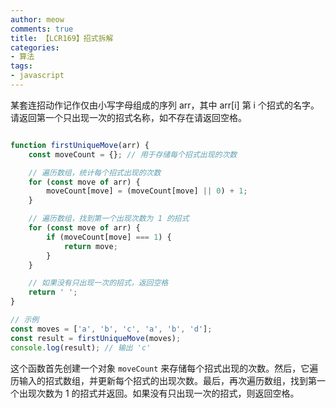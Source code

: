 ```yaml
---
author: meow
comments: true
title: 【LCR169】招式拆解
categories:
- 算法
tags:
- javascript
---
```


某套连招动作记作仅由小写字母组成的序列 arr，其中 arr[i] 第 i 个招式的名字。请返回第一个只出现一次的招式名称，如不存在请返回空格。


```javascript

function firstUniqueMove(arr) {
    const moveCount = {}; // 用于存储每个招式出现的次数

    // 遍历数组，统计每个招式出现的次数
    for (const move of arr) {
        moveCount[move] = (moveCount[move] || 0) + 1;
    }

    // 遍历数组，找到第一个出现次数为 1 的招式
    for (const move of arr) {
        if (moveCount[move] === 1) {
            return move;
        }
    }

    // 如果没有只出现一次的招式，返回空格
    return ' ';
}

// 示例
const moves = ['a', 'b', 'c', 'a', 'b', 'd'];
const result = firstUniqueMove(moves);
console.log(result); // 输出 'c'
```

这个函数首先创建一个对象 `moveCount` 来存储每个招式出现的次数。然后，它遍历输入的招式数组，并更新每个招式的出现次数。最后，再次遍历数组，找到第一个出现次数为 1 的招式并返回。如果没有只出现一次的招式，则返回空格。
